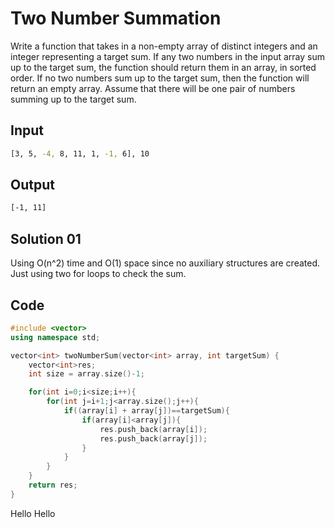# Two Number Summation

Write a function that takes in a non-empty array of distinct integers and an integer representing a target sum. If any two numbers in the input array sum up to the target sum, the function should return them in an array, in sorted order. If no two numbers sum up to the target sum, then the function will return an empty array. Assume that there will be one pair of numbers summing up to the target sum.

## Input

```sh
[3, 5, -4, 8, 11, 1, -1, 6], 10
```

## Output

```sh
[-1, 11]
```

## Solution 01

Using O(n^2) time and O(1) space since no auxiliary structures are created.
Just using two for loops to check the sum.

## Code

```cpp
#include <vector>
using namespace std;

vector<int> twoNumberSum(vector<int> array, int targetSum) {
    vector<int>res;
    int size = array.size()-1;

    for(int i=0;i<size;i++){
        for(int j=i+1;j<array.size();j++){
            if((array[i] + array[j])==targetSum){
                if(array[i]<array[j]){
                    res.push_back(array[i]);
                    res.push_back(array[j]);
    			}
			}
		}
	}
	return res;
}

```

Hello Hello
